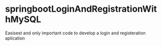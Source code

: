 # springbootLoginAndRegistrationWithMySQL
 Easisest and only important code to develop a login and registeration aplication 
